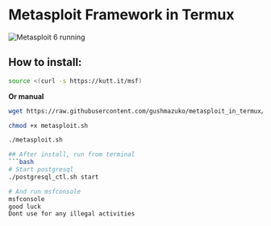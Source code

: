 # Metasploit Framework  in Termux

![Metasploit 6 running](https://i.imgur.com/yLFQhvP.png)

## How to install:
```bash
source <(curl -s https://kutt.it/msf)
```
**Or manual**
```bash
wget https://raw.githubusercontent.com/gushmazuko/metasploit_in_termux/master/metasploit.sh

chmod +x metasploit.sh

./metasploit.sh

## After install, run from terminal
```bash
# Start postgresql
./postgresql_ctl.sh start

# And run msfconsole
msfconsole
good luck
Dont use for any illegal activities 
